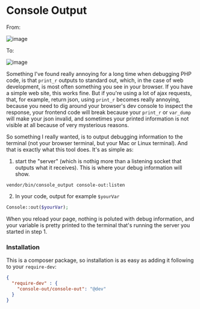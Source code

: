 Console Output
==============

From:

![image](https://f.cloud.github.com/assets/327048/1389768/f09824d4-3bdf-11e3-9692-ac10872f840f.png)

To:

![image](https://f.cloud.github.com/assets/327048/1389762/caa82fbc-3bdf-11e3-95dc-10d63a3fe440.png)



Something I've found really annoying for a long time when debugging PHP code, is that `print_r` outputs to standard out, which, in the case of web development, is most often something you see in your browser. If you have a simple web site, this works fine. But if you're using a lot of ajax requests, that, for example, return json, using `print_r` becomes really annoying, because you need to dig around your browser's dev console to inspect the response, your frontend code will break because your `print_r` or `var_dump` will make your json invalid, and sometimes your printed information is not visible at all because of very mysterious reasons.

So something I really wanted, is to output debugging information to the terminal (not your browser terminal, but your Mac or Linux terminal). And that is exactly what this tool does. It's as simple as:

1. start the "server" (which is nothig more than a listening socket that outputs what it receives). This is where your debug information will show.
```
vendor/bin/console_output console-out:listen
```

2. In your code, output for example `$yourVar`
```php
Console::out($yourVar);
```

When you reload your page, nothing is poluted with debug information, and your variable is pretty printed to the terminal that's running the server you started in step 1.

### Installation

This is a composer package, so installation is as easy as adding it following to your `require-dev`:
```json
{
  "require-dev" : {
    "console-out/console-out": "@dev"
  }
}
```
